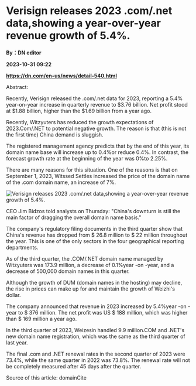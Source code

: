 # Verisign releases 2023 .com/.net data,showing a year-over-year revenue growth of 5.4%.
**By：DN editor**

**2023-10-31 09:22**

**https://dn.com/en-us/news/detail-540.html**

Abstract:

Recently, Verisign released the .com/.net data for 2023, reporting a 5.4% year-on-year increase in quarterly revenue to $3.76 billion. Net profit stood at $1.88 billion, higher than the $1.69 billion from a year ago.

Recently, Witzyuters has reduced the growth expectations of 2023.Com/.NET to potential negative growth. The reason is that (this is not the first time) China demand is sluggish.

The registered management agency predicts that by the end of this year, its domain name base will increase up to 0.4%or reduce 0.4%. In contrast, the forecast growth rate at the beginning of the year was 0%to 2.25%.

There are many reasons for this situation. One of the reasons is that on September 1, 2023, Witssed Settles increased the price of the domain name of the .com domain name, an increase of 7%.

![Verisign releases 2023 .com/.net data,showing a year-over-year revenue growth of 5.4%.](https://static.loupan.com/dn/upload/image/2023-10-31/25742e437023440fa47acac15ce30ed1.png)

CEO Jim Bidzos told analysts on Thursday: "China's downturn is still the main factor of dragging the overall domain name basis."

The company's regulatory filing documents in the third quarter show that China's revenue has dropped from $ 26.8 million to $ 22 million throughout the year. This is one of the only sectors in the four geographical reporting departments.

As of the third quarter, the .COM/.NET domain name managed by Witzyuters was 173.9 million, a decrease of 0.1%year -on -year, and a decrease of 500,000 domain names in this quarter.

Although the growth of DUM (domain names in the hosting) may decline, the rise in prices can make up for and maintain the growth of Weizhi's dollar.

The company announced that revenue in 2023 increased by 5.4%year -on -year to $ 376 million. The net profit was US $ 188 million, which was higher than $ 169 million a year ago.

In the third quarter of 2023, Weizesin handled 9.9 million.COM and .NET's new domain name registration, which was the same as the third quarter of last year.

The final .com and .NET renewal rates in the second quarter of 2023 were 73.4%, while the same quarter in 2022 was 73.8%. The renewal rate will not be completely measured after 45 days after the quarter.

Source of this article: domainCite